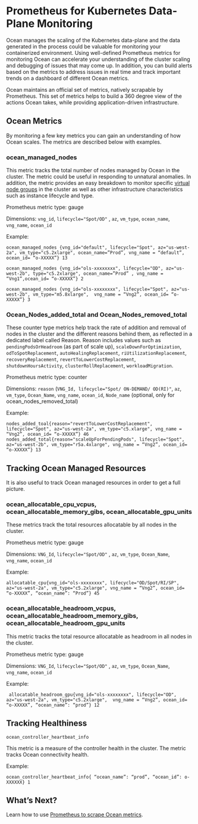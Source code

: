 # Prometheus for Kubernetes Data-Plane Monitoring

Ocean manages the scaling of the Kubernetes data-plane and the data generated  in the process could be valuable for monitoring your containerized environment.  Using well-defined Prometheus metrics for monitoring Ocean can accelerate your understanding of the cluster scaling and debugging of issues that may come up. In addition, you can build alerts based on the metrics to address issues in real time and track important trends on a dashboard of different Ocean metrics.  

Ocean maintains an official set of metrics, natively scrapable by Prometheus. This set of metrics helps to build a 360 degree view of the actions Ocean takes, while providing application-driven infrastructure.

## Ocean Metrics

By monitoring a few key metrics you can gain an understanding of how Ocean scales. The metrics are described below with examples.

### ocean_managed_nodes

This metric tracks the total number of nodes managed by Ocean in the cluster. The metric could be useful in responding to unnatural anomalies. In addition, the metric provides an easy breakdown to monitor specific [virtual node groups](ocean/features/vngs/) in the cluster as well as other infrastructure characteristics such as instance lifecycle and type.

Prometheus metric type: gauge

Dimensions: `vng_id`, `lifecycle="Spot/OD"` , `az`, `vm_type`, `ocean_name`, `vng_name`, `ocean_id`

Example:  
```
ocean_managed_nodes {vng_id="default", lifecycle="Spot", az="us-west-2a", vm_type="c5.2xlarge", ocean_name=”Prod”, vng_name = “default”, ocean_id= “o-XXXXX”} 13

ocean_managed_nodes {vng_id="ols-xxxxxxxx", lifecycle="OD", az="us-west-2b", type="c5.2xlarge", ocean_name=”Prod” , vng_name = “Vng1”,ocean_id= “o-XXXXX”} 2

ocean_managed_nodes {vng_id="ols-xxxxxxxx", lifecycle="Spot", az="us-west-2b", vm_type="m5.8xlarge",  vng_name = “Vng2”, ocean_id= “o-XXXXX”} 3
```

### Ocean_Nodes_added_total and Ocean_Nodes_removed_total

These counter type metrics help track the rate of addition and removal of nodes in the cluster and the different reasons behind them, as reflected in a dedicated label called Reason.  Reason includes values such as `pendingPodsOrHeadroom` (as part of scale up), `scaleDownForOptimization`, `odToSpotReplacement`, `autoHealingReplacement`, `riUtilizationReplacement`, `recoveryReplacement`, `revertToLowerCostReplacement`, `shutdownHoursActivity`, `clusterRollReplacement`, `workloadMigration`.

Prometheus metric type: counter

Dimensions: `reason` (`VNG_Id, lifecycle="Spot/ ON-DEMAND/ OD(RI)"`, `az`, `vm_type`, `Ocean_Name`, `vng_name`, `ocean_id`, `Node_name` (optional, only for ocean_nodes_removed_total) 

Example:
```
nodes_added_toal{reason="revertToLowerCostReplacement", lifecycle="Spot", az="us-west-2a", vm_type="c5.xlarge", vng_name = “Vng2”, ocean_id= “o-XXXXX”} 46
nodes_added_total{reason="scaleUpForPendingPods", lifecycle="Spot", az="us-west-2b", vm_type="r5a.4xlarge", vng_name = “Vng2”, ocean_id= “o-XXXXX”} 13
```

## Tracking Ocean Managed Resources

It is also useful to track Ocean managed resources in order to get a full picture.

### ocean_allocatable_cpu_vcpus, ocean_allocatable_memory_gibs, ocean_allocatable_gpu_units

These metrics track the total resources allocatable by all nodes in the cluster.

Prometheus metric type: gauge

Dimensions: `VNG_Id`, `lifecycle="Spot/OD"` , `az`, `vm_type`, `Ocean_Name`, `vng_name`, `ocean_id`

Example:
```
allocatable_cpu{vng_id="ols-xxxxxxxx", lifecycle="OD/Spot/RI/SP", az="us-west-2a", vm_type="c5.2xlarge", vng_name = “Vng2”, ocean_id= “o-XXXXX”, “ocean_name”: “Prod”} 45
```

### ocean_allocatable_headroom_vcpus, ocean_allocatable_headroom_memory_gibs, ocean_allocatable_headroom_gpu_units

This metric tracks the total resource allocatable as headroom in all nodes in the cluster.

Prometheus metric type: gauge

Dimensions: `VNG_Id`, `lifecycle="Spot/OD"` , `az`, `vm_type`, `Ocean_Name`, `vng_name`, `ocean_id`

Example:  
```
 allocatable_headroom_gpu{vng_id="ols-xxxxxxxx", lifecycle="OD", az="us-west-2a", vm_type="c5.2xlarge",  vng_name = “Vng2”, ocean_id= “o-XXXXX”, “ocean_name”: “prod”} 12
 ```

 ## Tracking Healthiness

 `ocean_controller_heartbeat_info`

 This metric is a measure of the controller health in the cluster. The metric tracks Ocean connectivity health.

 Example:  
```
ocean_controller_heartbeat_info{ “ocean_name”: “prod”, “ocean_id”: o-XXXXXX} 1
```

## What’s Next?

Learn how to use [Prometheus to scrape Ocean metrics](ocean/tools-and-integrations/prometheus/scrape).
